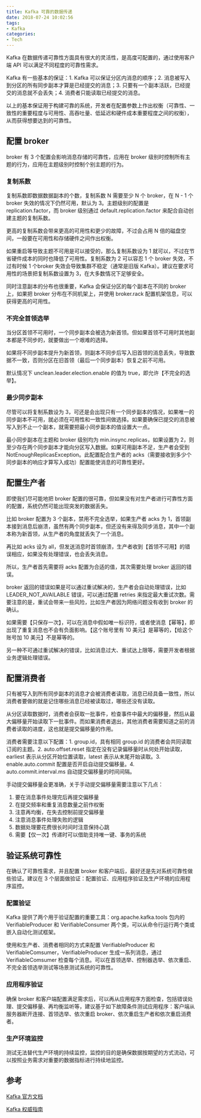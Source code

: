 ```yaml
---
title: Kafka 可靠的数据传递
date: 2018-07-24 10:02:56
tags:
- Kafka
categories:
- Tech
---
```


Kafka 在数据传递可靠性方面具有很大的灵活性，是高度可配置的，通过使用客户端 API 可以满足不同程度的可靠性需求。

Kafka 有一些基本的保证：1. Kafka 可以保证分区内消息的顺序；2. 消息被写入到分区的所有同步副本才算是已经提交的消息；3. 只要有一个副本活跃，已经提交的消息就不会丢失；4. 消费者只能读取已经提交的消息。

以上的基本保证用于构建可靠的系统，开发者在配置参数上作出权衡（可靠性、一致性的重要程度与可用性、高吞吐量、低延迟和硬件成本重要程度之间的权衡），从而获得想要达到的可靠性。





<!-- more -->

## 配置 broker

broker 有 3 个配置会影响消息存储的可靠性，应用在 broker 级别时控制所有主题的行为，应用在主题级别时控制个别主题的行为。



### 复制系数

复制系数即数据数据副本的个数，复制系数 N 需要至少 N 个 broker，在 N - 1 个 broker 失效的情况下仍然可用，默认为 3。主题级别的配置是 replication.factor，而 broker 级别通过 default.replication.factor 来配合自动创建主题的复制系数。

更高的复制系数会带来更高的可用性和更少的故障，不过会占用 N 倍的磁盘空间，一般要在可用性和存储硬件之间作出权衡。

如果重启等导致主题不可用是可以接受的，那么复制系数设为 1 就可以，不过在节省硬件成本的同时也降低了可用性。复制系数为 2 可以容忍 1 个 broker 失效，不过有时候 1 个broker 失效会导致集群不稳定（通常是旧版 Kafka）。建议在要求可用性的场景把复制系数设置为 3，在大多数情况下足够安全。

同时注意副本的分布也很重要，Kafka 会保证分区的每个副本在不同的 broker 上，如果把 broker 分布在不同机架上，并使用 broker.rack 配置机架信息，可以获得更高的可用性。



### 不完全首领选举

当分区首领不可用时，一个同步副本会被选为新首领。但如果首领不可用时其他副本都是不同步的，就要做出一个艰难的选择。

如果将不同步副本提升为新首领，则副本不同步后写入旧首领的消息丢失，导致数据不一致，否则分区在旧首领（最后一个同步副本）恢复之前不可用。

默认情况下 unclean.leader.election.enable 的值为 true，即允许【不完全的选举】。



### 最少同步副本

尽管可以将复制系数设为 3，可还是会出现只有一个同步副本的情况，如果唯一的同步副本不可用，就必须在可用性和一致性间做选择。如果要确保已提交的消息被写入到不止一个副本，就需要把最小同步副本的值设置大一点。

最小同步副本在主题和 broker 级别均为 min.insync.replicas，如果设置为 2，则至少存在两个同步副本才能向分区写入数据。如果可用副本不足，生产者会受到 NotEnoughReplicasException。此配置配合生产者的 acks（需要接收到多少个同步副本的响应才算写入成功）配置能使消息的可靠性更好。





## 配置生产者

即使我们尽可能地把 broker 配置的很可靠，但如果没有对生产者进行可靠性方面的配置，系统仍然可能出现突发的数据丢失。

比如 broker 配置为 3 个副本，禁用不完全选举，如果生产者 acks 为 1，首领副本接到消息后崩溃，虽然有两个同步副本，但还没有来得及同步消息，其中一个副本称为新首领，从生产者的角度就丢失了一个消息。

再比如 acks 设为 all，但发送消息时首领崩溃，生产者收到【首领不可用】的错误相应，如果没有处理错误，也会丢失消息。

所以，生产者首先需要将 acks 配置为合适的值，其次需要处理 broker 返回的错误。

broker 返回的错误如果是可以通过重试解决的，生产者会自动处理错误，比如 LEADER_NOT_AVAILABLE 错误，可以通过配置 retries 来指定最大重试次数。需要注意的是，重试会带来一些风险，比如生产者因为网络问题没有收到 broker 的确认。

如果需要【只保存一次】，可以在消息中假如唯一标识符，或者使消息【幂等】，即出现了重复消息也不会有负面影响。【这个账号里有 10 美元】是幂等的，【给这个账号加 10 美元】不是幂等的。

另一种不可通过重试解决的错误，比如消息过大、重试达上限等，需要开发者根据业务逻辑处理错误。



## 配置消费者

只有被写入到所有同步副本的消息才会被消费者读取，消息已经具备一致性，所以消费者要做的就是记住哪些消息已经被读取过，哪些还没有读取。

从分区读取数据时，消费者会获取一批事件，检查事件中最大的偏移量，然后从最大偏移量开始读取下一批事件。而如果消费者退出，其他消费者需要知道之前的消费者读取的进度，这也就是提交偏移量的作用。

消费者需要注意以下配置：1. group.id，具有相同 group.id 的消费者会共同读取订阅的主题。2. auto.offset.reset 指定在没有记录偏移量时从何处开始读取，earliest 表示从分区开始位置读取，latest 表示从末尾开始读取。3. enable.auto.commit 配置是否开启自动提交偏移量。4. auto.commit.interval.ms 自动提交偏移量的时间间隔。

手动提交偏移量会更准确，关于手动提交偏移量需要注意以下几点：

1. 要在消息事件处理完后再提交偏移量
2. 在提交频率和重复消息数量之前作权衡
3. 注意再均衡，在失去控制前提交偏移量
4. 注意消息事件处理失败的逻辑
5. 数据处理要花费很长时间时注意保持心跳
6. 需要【仅一次】传递时可以借助支持唯一键、事务的系统





## 验证系统可靠性

在确认了可靠性需求，并且配置 broker 和客户端后，最好还是先对系统可靠性做些验证。建议在 3 个层面做验证：配置验证、应用程序验证及生产环境的应用程序监控。



### 配置验证

Kafka 提供了两个用于验证配置的重要工具：org.apache.kafka.tools 包内的 VerifiableProducer 和 VerifiableConsumer 两个类，可以从命令行运行两个类或嵌入自动化测试框架。

使用和生产者、消费者相同的方式来配置 VerifiableProducer 和 VerifiableComsumer，VerifiableProducer 生成一系列消息，通过 VerifiableComsumer 检查每个消息。可以在首领选举、控制器选举、依次重启、不完全首领选举测试等场景测试系统的可靠性。



### 应用程序验证

确保 broker 和客户端配置满足需求后，可以再从应用程序方面检查，包括错误处理、提交偏移量、再均衡监听等，建议基于如下故障条件测试应用程序：客户端从服务器断开连接、首领选举、依次重启 broker、依次重启生产者和依次重启消费者。



### 生产环境监控

测试无法替代生产环境的持续监控，监控的目的是确保数据按期望的方式流动，可以按照业务需求对重要的数据指标进行持续地监控。





## 参考

[Kafka 官方文档](http://kafka.apache.org/documentation/)

[Kafka 权威指南](http://shop.oreilly.com/product/0636920044123.do)
